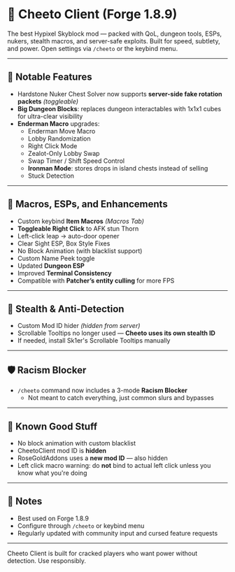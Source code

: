 # 🧀 Cheeto Client (Forge 1.8.9)

The best Hypixel Skyblock mod — packed with QoL, dungeon tools, ESPs, nukers, stealth macros, and server-safe exploits. Built for speed, subtlety, and power. Open settings via `/cheeto` or the keybind menu.

---

## 🧱 Notable Features

- Hardstone Nuker Chest Solver now supports **server-side fake rotation packets** *(toggleable)*
- **Big Dungeon Blocks**: replaces dungeon interactables with 1x1x1 cubes for ultra-clear visibility
- **Enderman Macro** upgrades:
  - Enderman Move Macro
  - Lobby Randomization
  - Right Click Mode
  - Zealot-Only Lobby Swap
  - Swap Timer / Shift Speed Control
  - **Ironman Mode**: stores drops in island chests instead of selling
  - Stuck Detection

---

## 🎯 Macros, ESPs, and Enhancements

- Custom keybind **Item Macros** *(Macros Tab)*
- **Toggleable Right Click** to AFK stun Thorn
- Left-click leap → auto-door opener
- Clear Sight ESP, Box Style Fixes
- No Block Animation (with blacklist support)
- Custom Name Peek toggle
- Updated **Dungeon ESP**
- Improved **Terminal Consistency**
- Compatible with **Patcher’s entity culling** for more FPS

---

## 🔐 Stealth & Anti-Detection

- Custom Mod ID hider *(hidden from server)*
- Scrollable Tooltips no longer used — **Cheeto uses its own stealth ID**
- If needed, install Sk1er's Scrollable Tooltips manually

---

## 🛡️ Racism Blocker

- `/cheeto` command now includes a 3-mode **Racism Blocker**
  - Not meant to catch everything, just common slurs and bypasses

---

## 🧪 Known Good Stuff

- No block animation with custom blacklist
- CheetoClient mod ID is **hidden**
- RoseGoldAddons uses a **new mod ID** — also hidden
- Left click macro warning: do **not** bind to actual left click unless you know what you're doing

---

## 💬 Notes

- Best used on Forge 1.8.9  
- Configure through `/cheeto` or keybind menu  
- Regularly updated with community input and cursed feature requests

---

Cheeto Client is built for cracked players who want power without detection. Use responsibly.
